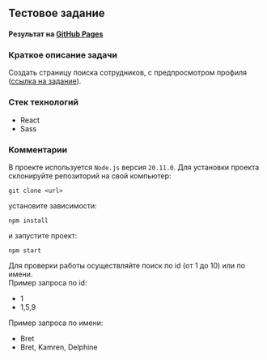 ## Тестовое задание
#### Результат на [GitHub Pages](https://elenakoch122.github.io/test-zhilfond)  
### Краткое описание задачи
Создать страницу поиска сотрудников, с предпросмотром профиля ([ссылка на задание](https://docs.google.com/document/u/0/d/1duogz2g-vh-vvNzAkDRZu8fA1zr15bk6buCUhUVmrqs/mobilebasic)).
### Стек технологий
- React
- Sass
### Комментарии
В проекте используется `Node.js` версия `20.11.0`.
Для установки проекта склонируйте репозиторий на свой компьютер:
```
git clone <url>
```
установите зависимости:
```
npm install
```
и запустите проект:
```
npm start
```
Для проверки работы осуществляйте поиск по id (от 1 до 10) или по имени.  
Пример запроса по id:
- 1
- 1,5,9

Пример запроса по имени:
- Bret
- Bret, Kamren, Delphine